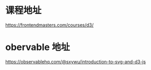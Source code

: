 # 课程地址

https://frontendmasters.com/courses/d3/

# obervable 地址

https://observablehq.com/@sxywu/introduction-to-svg-and-d3-js
